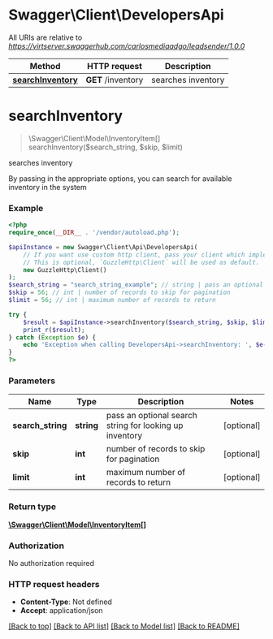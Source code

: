 # Swagger\Client\DevelopersApi

All URIs are relative to *https://virtserver.swaggerhub.com/carlosmediaadgo/leadsender/1.0.0*

Method | HTTP request | Description
------------- | ------------- | -------------
[**searchInventory**](DevelopersApi.md#searchInventory) | **GET** /inventory | searches inventory


# **searchInventory**
> \Swagger\Client\Model\InventoryItem[] searchInventory($search_string, $skip, $limit)

searches inventory

By passing in the appropriate options, you can search for available inventory in the system

### Example
```php
<?php
require_once(__DIR__ . '/vendor/autoload.php');

$apiInstance = new Swagger\Client\Api\DevelopersApi(
    // If you want use custom http client, pass your client which implements `GuzzleHttp\ClientInterface`.
    // This is optional, `GuzzleHttp\Client` will be used as default.
    new GuzzleHttp\Client()
);
$search_string = "search_string_example"; // string | pass an optional search string for looking up inventory
$skip = 56; // int | number of records to skip for pagination
$limit = 56; // int | maximum number of records to return

try {
    $result = $apiInstance->searchInventory($search_string, $skip, $limit);
    print_r($result);
} catch (Exception $e) {
    echo 'Exception when calling DevelopersApi->searchInventory: ', $e->getMessage(), PHP_EOL;
}
?>
```

### Parameters

Name | Type | Description  | Notes
------------- | ------------- | ------------- | -------------
 **search_string** | **string**| pass an optional search string for looking up inventory | [optional]
 **skip** | **int**| number of records to skip for pagination | [optional]
 **limit** | **int**| maximum number of records to return | [optional]

### Return type

[**\Swagger\Client\Model\InventoryItem[]**](../Model/InventoryItem.md)

### Authorization

No authorization required

### HTTP request headers

 - **Content-Type**: Not defined
 - **Accept**: application/json

[[Back to top]](#) [[Back to API list]](../../README.md#documentation-for-api-endpoints) [[Back to Model list]](../../README.md#documentation-for-models) [[Back to README]](../../README.md)

